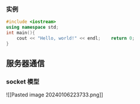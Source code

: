 ### 实例

``` c++
#include <iostream>
using namespace std;
int main(){
    cout << "Hello, world!" << endl;    return 0;
}
```

## 服务器通信

### socket 模型

![[Pasted image 20240106223733.png]]

